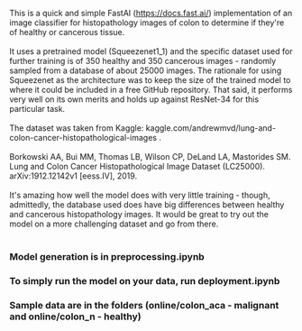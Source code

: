 This is a quick and simple FastAI (https://docs.fast.ai/) implementation of an image classifier for histopathology images of colon to determine if they're of healthy or cancerous tissue.<br><br>
It uses a pretrained model (Squeezenet1_1) and the specific dataset used for further training is of 350 healthy and 350 cancerous images - randomly sampled from a database of about 25000 images. The rationale for using Squeezenet as the architecture was to keep the size of the trained model to where it could be included in a free GitHub repository. That said, it performs very well on its own merits and holds up against ResNet-34 for this particular task.<br><br>
The dataset was taken from Kaggle: kaggle.com/andrewmvd/lung-and-colon-cancer-histopathological-images . <br> <br>
Borkowski AA, Bui MM, Thomas LB, Wilson CP, DeLand LA, Mastorides SM. Lung and Colon Cancer Histopathological Image Dataset (LC25000). arXiv:1912.12142v1 [eess.IV], 2019. <br><br>
It's amazing how well the model does with very little training - though, admittedly, the database used does have big differences between healthy and cancerous histopathology images. It would be great to try out the model on a more challenging dataset and go from there. <br><br>
<h3>Model generation is in preprocessing.ipynb</h3>
<h3>To simply run the model on your data, run deployment.ipynb</h3>
<h3>Sample data are in the folders (online/colon_aca - malignant and online/colon_n - healthy)</h3>